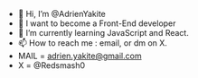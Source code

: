 - 👋 Hi, I’m @AdrienYakite
- 👀 I want to become a Front-End developer
- 🌱 I’m currently learning JavaScript and React.
- 📫 How to reach me : email, or dm on X.
- MAIL = adrien.yakite@gmail.com
- X = @Redsmash0

<!---
AdrienYakite/AdrienYakite is a ✨ special ✨ repository because its `README.md` (this file) appears on your GitHub profile.
You can click the Preview link to take a look at your changes.
--->

